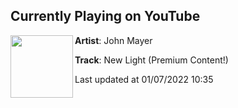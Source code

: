 ## Currently Playing on YouTube

[<img align="left" width="100" src="https://i.ytimg.com/vi/mQ055hHdxbE/maxresdefault.jpg">](https://www.youtube.com/watch?v=mQ055hHdxbE)

**Artist**: John Mayer 

**Track**: New Light (Premium Content!)

Last updated at 01/07/2022 10:35
